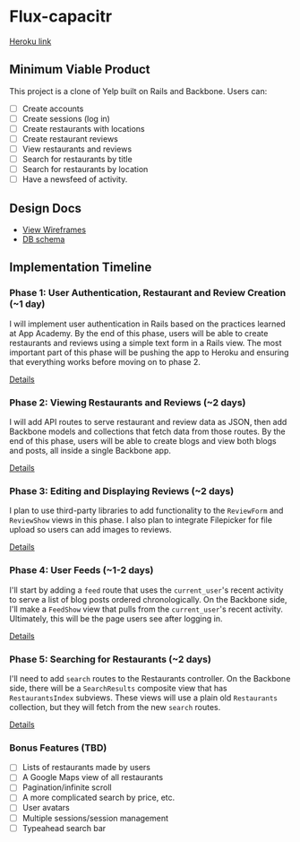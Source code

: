 # Flux-capacitr

[Heroku link][heroku]

[heroku]: http://flux-capacitr.herokuapp.com

## Minimum Viable Product
This project is a clone of Yelp built on Rails and Backbone. Users can:

<!-- This is a Markdown checklist. Use it to keep track of your progress! -->

- [ ] Create accounts
- [ ] Create sessions (log in)
- [ ] Create restaurants with locations
- [ ] Create restaurant reviews
- [ ] View restaurants and reviews
- [ ] Search for restaurants by title
- [ ] Search for restaurants by location
- [ ] Have a newsfeed of activity.

## Design Docs
* [View Wireframes][views]
* [DB schema][schema]

[views]: ./docs/views.md
[schema]: ./docs/schema.md

## Implementation Timeline

### Phase 1: User Authentication, Restaurant and Review Creation (~1 day)
I will implement user authentication in Rails based on the practices learned at
App Academy. By the end of this phase, users will be able to create restaurants and reviews using
a simple text form in a Rails view. The most important part of this phase will
be pushing the app to Heroku and ensuring that everything works before moving on
to phase 2.

[Details][phase-one]

### Phase 2: Viewing Restaurants and Reviews (~2 days)
I will add API routes to serve restaurant and review data as JSON, then add Backbone
models and collections that fetch data from those routes. By the end of this
phase, users will be able to create blogs and view both blogs and posts, all
inside a single Backbone app.

[Details][phase-two]

### Phase 3: Editing and Displaying Reviews (~2 days)
I plan to use third-party libraries to add functionality to the `ReviewForm` and
`ReviewShow` views in this phase. I also plan to integrate Filepicker for file upload so
users can add images to reviews.

[Details][phase-three]

### Phase 4: User Feeds (~1-2 days)
I'll start by adding a `feed` route that uses the `current_user`'s
recent activity to serve a list of blog posts ordered
chronologically. On the Backbone side, I'll make a `FeedShow` view that pulls from the `current_user`'s recent activity.  Ultimately, this will be the page users
see after logging in.

[Details][phase-four]

### Phase 5: Searching for Restaurants (~2 days)
I'll need to add `search` routes to the Restaurants controller. On the
Backbone side, there will be a `SearchResults` composite view that has `RestaurantsIndex` subviews. These views will use a plain old `Restaurants`
collection, but they will fetch from the new `search` routes.

[Details][phase-five]

### Bonus Features (TBD)
- [ ] Lists of restaurants made by users
- [ ] A Google Maps view of all restaurants
- [ ] Pagination/infinite scroll
- [ ] A more complicated search by price, etc.
- [ ] User avatars
- [ ] Multiple sessions/session management
- [ ] Typeahead search bar

[phase-one]: ./docs/phases/phase1.md
[phase-two]: ./docs/phases/phase2.md
[phase-three]: ./docs/phases/phase3.md
[phase-four]: ./docs/phases/phase4.md
[phase-five]: ./docs/phases/phase5.md
